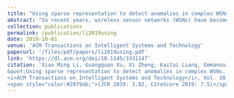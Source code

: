 ```yaml
---
title: "Using sparse representation to detect anomalies in complex WSNs"
abstract: "In recent years, wireless sensor networks (WSNs) have become an active area of research for monitoring physical and environmental conditions. Due to the interdependence of sensors, a functional anomaly in one sensor can cause a functional anomaly in another sensor, which can further lead to the malfunctioning of the entire sensor network. Existing research work has analysed faulty sensor anomalies but fails to show the effectiveness throughout the entire interdependent network system. In this article, a dictionary learning algorithm based on a non-negative constraint is developed, and a sparse representation anomaly node detection method for sensor networks is proposed based on the dictionary learning. Through experiment on a specific thermal power plant in China, we verify the robustness of our proposed method in detecting abnormal nodes against four state of the art approaches and proved our method is more robust. Furthermore, the experiments are conducted on the obtained abnormal nodes to prove the interdependence of multi-layer sensor networks and reveal the conditions and causes of a system crash."
collection: publications
permalink: /publication/li2019using
date: 2019-10-01
venue: 'ACM Transactions on Intelligent Systems and Technology'
paperurl: '/files/pdf/papers/li2019using.pdf'
link: 'https://dl.acm.org/doi/10.1145/3331147'
citation: 'Xiao Ming Li, Guangquan Xu, Xi Zheng, Kaitai Liang, Emmanouil Panaousis, Tao Li, Wei Wang, Chao Shen (2019). 
&quot;Using sparse representation to detect anomalies in complex WSNs. &quot;
<i>ACM Transactions on Intelligent Systems and Technology</i>, Vol. 10, No. 6, pp. 1 - 18.
<span style="color:#2979ab;">(JCR 2019: 3.82, CiteScore 2019: 7.5)</span>'
---
```



